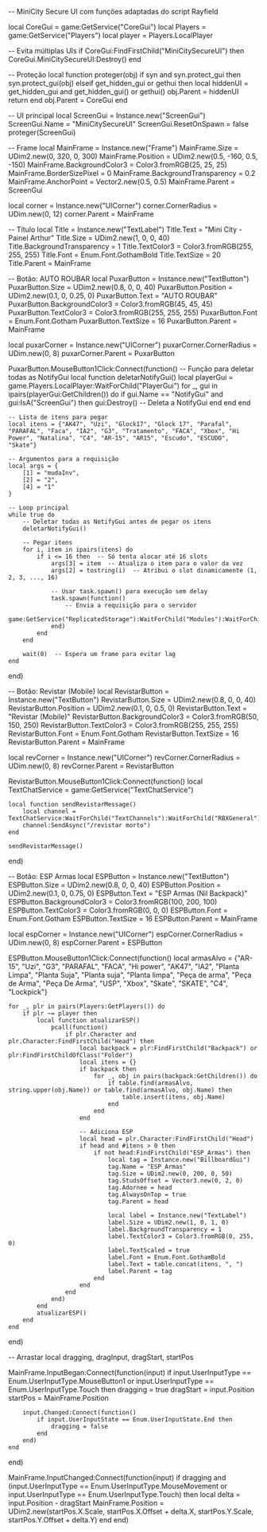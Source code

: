 -- MiniCity Secure UI com funções adaptadas do script Rayfield

local CoreGui = game:GetService("CoreGui")
local Players = game:GetService("Players")
local player = Players.LocalPlayer

-- Evita múltiplas UIs
if CoreGui:FindFirstChild("MiniCitySecureUI") then
    CoreGui.MiniCitySecureUI:Destroy()
end

-- Proteção
local function proteger(obj)
    if syn and syn.protect_gui then
        syn.protect_gui(obj)
    elseif get_hidden_gui or gethui then
        local hiddenUI = get_hidden_gui and get_hidden_gui() or gethui()
        obj.Parent = hiddenUI
        return
    end
    obj.Parent = CoreGui
end

-- UI principal
local ScreenGui = Instance.new("ScreenGui")
ScreenGui.Name = "MiniCitySecureUI"
ScreenGui.ResetOnSpawn = false
proteger(ScreenGui)

-- Frame
local MainFrame = Instance.new("Frame")
MainFrame.Size = UDim2.new(0, 320, 0, 300)
MainFrame.Position = UDim2.new(0.5, -160, 0.5, -150)
MainFrame.BackgroundColor3 = Color3.fromRGB(25, 25, 25)
MainFrame.BorderSizePixel = 0
MainFrame.BackgroundTransparency = 0.2
MainFrame.AnchorPoint = Vector2.new(0.5, 0.5)
MainFrame.Parent = ScreenGui

local corner = Instance.new("UICorner")
corner.CornerRadius = UDim.new(0, 12)
corner.Parent = MainFrame

-- Título
local Title = Instance.new("TextLabel")
Title.Text = "Mini City - Painel Arthur"
Title.Size = UDim2.new(1, 0, 0, 40)
Title.BackgroundTransparency = 1
Title.TextColor3 = Color3.fromRGB(255, 255, 255)
Title.Font = Enum.Font.GothamBold
Title.TextSize = 20
Title.Parent = MainFrame

-- Botão: AUTO ROUBAR
local PuxarButton = Instance.new("TextButton")
PuxarButton.Size = UDim2.new(0.8, 0, 0, 40)
PuxarButton.Position = UDim2.new(0.1, 0, 0.25, 0)
PuxarButton.Text = "AUTO ROUBAR"
PuxarButton.BackgroundColor3 = Color3.fromRGB(45, 45, 45)
PuxarButton.TextColor3 = Color3.fromRGB(255, 255, 255)
PuxarButton.Font = Enum.Font.Gotham
PuxarButton.TextSize = 16
PuxarButton.Parent = MainFrame

local puxarCorner = Instance.new("UICorner")
puxarCorner.CornerRadius = UDim.new(0, 8)
puxarCorner.Parent = PuxarButton

PuxarButton.MouseButton1Click:Connect(function()
    -- Função para deletar todas as NotifyGui
    local function deletarNotifyGui()
        local playerGui = game.Players.LocalPlayer:WaitForChild("PlayerGui")
        for _, gui in ipairs(playerGui:GetChildren()) do
            if gui.Name == "NotifyGui" and gui:IsA("ScreenGui") then
                gui:Destroy() -- Deleta a NotifyGui
            end
        end
    end

    -- Lista de itens para pegar
    local itens = {"AK47", "Uzi", "Glock17", "Glock 17", "Parafal", "PARAFAL", "Faca", "IA2", "G3", "Tratamento", "FACA", "Xbox", "Hi Power", "Natalina", "C4", "AR-15", "AR15", "Escudo", "ESCUDO", "Skate"}

    -- Argumentos para a requisição
    local args = {
        [1] = "mudaInv",
        [2] = "2",
        [4] = "1"
    }

    -- Loop principal
    while true do
        -- Deletar todas as NotifyGui antes de pegar os itens
        deletarNotifyGui()

        -- Pegar itens
        for i, item in ipairs(itens) do
            if i <= 16 then  -- Só tenta alocar até 16 slots
                args[3] = item  -- Atualiza o item para o valor da vez
                args[2] = tostring(i)  -- Atribui o slot dinamicamente (1, 2, 3, ..., 16)

                -- Usar task.spawn() para execução sem delay
                task.spawn(function()
                    -- Envia a requisição para o servidor
                    game:GetService("ReplicatedStorage"):WaitForChild("Modules"):WaitForChild("InvRemotes"):WaitForChild("InvRequest"):InvokeServer(unpack(args))
                end)
            end
        end

        wait(0)  -- Espera um frame para evitar lag
    end
end)

-- Botão: Revistar (Mobile)
local RevistarButton = Instance.new("TextButton")
RevistarButton.Size = UDim2.new(0.8, 0, 0, 40)
RevistarButton.Position = UDim2.new(0.1, 0, 0.5, 0)
RevistarButton.Text = "Revistar (Mobile)"
RevistarButton.BackgroundColor3 = Color3.fromRGB(50, 150, 250)
RevistarButton.TextColor3 = Color3.fromRGB(255, 255, 255)
RevistarButton.Font = Enum.Font.Gotham
RevistarButton.TextSize = 16
RevistarButton.Parent = MainFrame

local revCorner = Instance.new("UICorner")
revCorner.CornerRadius = UDim.new(0, 8)
revCorner.Parent = RevistarButton

RevistarButton.MouseButton1Click:Connect(function()
    local TextChatService = game:GetService("TextChatService")

    local function sendRevistarMessage()
        local channel = TextChatService:WaitForChild("TextChannels"):WaitForChild("RBXGeneral")
        channel:SendAsync("/revistar morto")
    end

    sendRevistarMessage()
end)

-- Botão: ESP Armas
local ESPButton = Instance.new("TextButton")
ESPButton.Size = UDim2.new(0.8, 0, 0, 40)
ESPButton.Position = UDim2.new(0.1, 0, 0.75, 0)
ESPButton.Text = "ESP Armas (Nil Backpack)"
ESPButton.BackgroundColor3 = Color3.fromRGB(100, 200, 100)
ESPButton.TextColor3 = Color3.fromRGB(0, 0, 0)
ESPButton.Font = Enum.Font.Gotham
ESPButton.TextSize = 16
ESPButton.Parent = MainFrame

local espCorner = Instance.new("UICorner")
espCorner.CornerRadius = UDim.new(0, 8)
espCorner.Parent = ESPButton

ESPButton.MouseButton1Click:Connect(function()
    local armasAlvo = {"AR-15", "Uzi", "G3", "PARAFAL", "FACA", "Hi power", "AK47", "IA2", "Planta Limpa", "Planta Suja", "Planta suja", "Planta limpa", "Peça de arma", "Peça de Arma", "Peça De Arma", "USP", "Xbox", "Skate", "SKATE", "C4", "Lockpick"}

    for _, plr in pairs(Players:GetPlayers()) do
        if plr ~= player then
            local function atualizarESP()
                pcall(function()
                    if plr.Character and plr.Character:FindFirstChild("Head") then
                        local backpack = plr:FindFirstChild("Backpack") or plr:FindFirstChildOfClass("Folder")
                        local itens = {}
                        if backpack then
                            for _, obj in pairs(backpack:GetChildren()) do
                                if table.find(armasAlvo, string.upper(obj.Name)) or table.find(armasAlvo, obj.Name) then
                                    table.insert(itens, obj.Name)
                                end
                            end
                        end

                        -- Adiciona ESP
                        local head = plr.Character:FindFirstChild("Head")
                        if head and #itens > 0 then
                            if not head:FindFirstChild("ESP_Armas") then
                                local tag = Instance.new("BillboardGui")
                                tag.Name = "ESP_Armas"
                                tag.Size = UDim2.new(0, 200, 0, 50)
                                tag.StudsOffset = Vector3.new(0, 2, 0)
                                tag.Adornee = head
                                tag.AlwaysOnTop = true
                                tag.Parent = head

                                local label = Instance.new("TextLabel")
                                label.Size = UDim2.new(1, 0, 1, 0)
                                label.BackgroundTransparency = 1
                                label.TextColor3 = Color3.fromRGB(0, 255, 0)
                                label.TextScaled = true
                                label.Font = Enum.Font.GothamBold
                                label.Text = table.concat(itens, ", ")
                                label.Parent = tag
                            end
                        end
                    end
                end)
            end
            atualizarESP()
        end
    end
end)

-- Arrastar
local dragging, dragInput, dragStart, startPos

MainFrame.InputBegan:Connect(function(input)
	if input.UserInputType == Enum.UserInputType.MouseButton1 or input.UserInputType == Enum.UserInputType.Touch then
		dragging = true
		dragStart = input.Position
		startPos = MainFrame.Position

		input.Changed:Connect(function()
			if input.UserInputState == Enum.UserInputState.End then
				dragging = false
			end
		end)
	end
end)

MainFrame.InputChanged:Connect(function(input)
	if dragging and (input.UserInputType == Enum.UserInputType.MouseMovement or input.UserInputType == Enum.UserInputType.Touch) then
		local delta = input.Position - dragStart
		MainFrame.Position = UDim2.new(startPos.X.Scale, startPos.X.Offset + delta.X,
			startPos.Y.Scale, startPos.Y.Offset + delta.Y)
	end
end)
